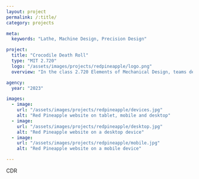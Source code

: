 ```yaml
---
layout: project
permalink: /:title/
category: projects

meta:
  keywords: "Lathe, Machine Design, Precision Design"

project:
  title: "Crocodile Death Roll"
  type: "MIT 2.720"
  logo: "/assets/images/projects/redpineapple/logo.png"
  overview: "In the class 2.720 Elements of Mechanical Design, teams design and build tabletop lathes. My team, named "Crocodile Death Roll" for the animal's move of spinning when attacking prey, builtg a lathe with both metalworking and woodworking configurations and could achieve tolerances up to 50 microns with 80% confidence."

agency:
  year: "2023"

images:
  - image:
    url: "/assets/images/projects/redpineapple/devices.jpg"
    alt: "Red Pineapple website on tablet, mobile and desktop"
  - image:
    url: "/assets/images/projects/redpineapple/desktop.jpg"
    alt: "Red Pineapple website on a desktop device"
  - image:
    url: "/assets/images/projects/redpineapple/mobile.jpg"
    alt: "Red Pineapple website on a mobile device"

---
```

<p>CDR </p>
